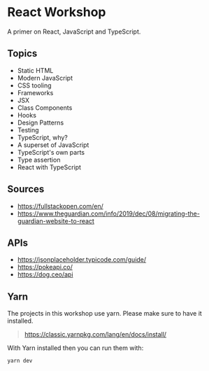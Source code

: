 # React Workshop

A primer on React, JavaScript and TypeScript.

## Topics

- Static HTML
- Modern JavaScript
- CSS tooling
- Frameworks
- JSX
- Class Components
- Hooks
- Design Patterns
- Testing
- TypeScript, why?
- A superset of JavaScript
- TypeScript's own parts
- Type assertion
- React with TypeScript

## Sources

- https://fullstackopen.com/en/
- https://www.theguardian.com/info/2019/dec/08/migrating-the-guardian-website-to-react

## APIs

- https://jsonplaceholder.typicode.com/guide/
- https://pokeapi.co/
- https://dog.ceo/api

## Yarn

The projects in this workshop use yarn. Please make sure to have it installed.

> https://classic.yarnpkg.com/lang/en/docs/install/

With Yarn installed then you can run them with:

```
yarn dev
```
